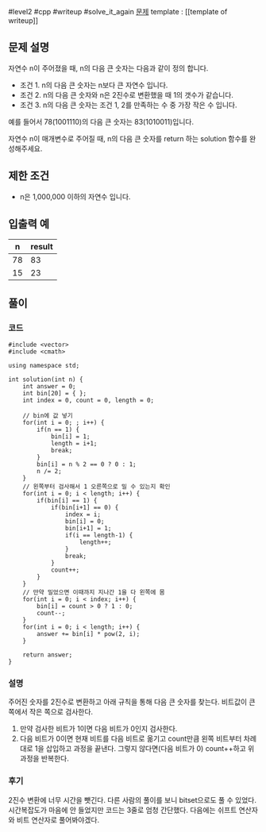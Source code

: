 
#level2 #cpp #writeup #solve_it_again 
[문제](https://school.programmers.co.kr/learn/courses/30/lessons/12911)
template : [[template of writeup]]

## 문제 설명

자연수 n이 주어졌을 때, n의 다음 큰 숫자는 다음과 같이 정의 합니다.

- 조건 1. n의 다음 큰 숫자는 n보다 큰 자연수 입니다.
- 조건 2. n의 다음 큰 숫자와 n은 2진수로 변환했을 때 1의 갯수가 같습니다.
- 조건 3. n의 다음 큰 숫자는 조건 1, 2를 만족하는 수 중 가장 작은 수 입니다.

예를 들어서 78(1001110)의 다음 큰 숫자는 83(1010011)입니다.

자연수 n이 매개변수로 주어질 때, n의 다음 큰 숫자를 return 하는 solution 함수를 완성해주세요.

## 제한 조건

- n은 1,000,000 이하의 자연수 입니다.

## 입출력 예

| n   | result |
| --- | ------ |
| 78  | 83     |
| 15  | 23     |

## 풀이

### 코드

```
#include <vector>
#include <cmath>

using namespace std;

int solution(int n) {
    int answer = 0;
    int bin[20] = { };
    int index = 0, count = 0, length = 0;
    
    // bin에 값 넣기
    for(int i = 0; ; i++) {
        if(n == 1) {
            bin[i] = 1;
            length = i+1;
            break;
        }
        bin[i] = n % 2 == 0 ? 0 : 1;
        n /= 2;
    }
    // 왼쪽부터 검사해서 1 오른쪽으로 밀 수 있는지 확인
    for(int i = 0; i < length; i++) {
        if(bin[i] == 1) {
            if(bin[i+1] == 0) {
                index = i;
                bin[i] = 0;
                bin[i+1] = 1;
                if(i == length-1) {
                    length++;
                }
                break;
            }
            count++;
        }
    }
    // 만약 밀었으면 이때까지 지나간 1을 다 왼쪽에 몸
    for(int i = 0; i < index; i++) {
        bin[i] = count > 0 ? 1 : 0;
        count--;
    }
    for(int i = 0; i < length; i++) {
        answer += bin[i] * pow(2, i);
    }
    
    return answer;
}
```

### 설명

주어진 숫자를 2진수로 변환하고 아래 규칙을 통해 다음 큰 숫자를 찾는다. 비트값이 큰 쪽에서 작은 쪽으로 검사한다.

1. 만약 검사한 비트가 1이면 다음 비트가 0인지 검사한다.
2. 다음 비트가 0이면 현재 비트를 다음 비트로 옮기고 count만큼 왼쪽 비트부터 차례대로 1을 삽입하고 과정을 끝낸다. 그렇지 않다면(다음 비트가 0) count++하고 위 과정을 반복한다.

### 후기

2진수 변환에 너무 시간을 뺏긴다. 다른 사람의 풀이를 보니 bitset으로도 풀 수 있었다. 시간복잡도가 마음에 안 들었지만 코드는 3줄로 엄청 간단했다. 다음에는 쉬프트 연산자와 비트 연산자로 풀어봐야겠다.
